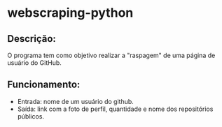 # webscraping-python
## Descrição:
O programa tem como objetivo realizar a "raspagem" de uma página de usuário do GitHub.
## Funcionamento:
- Entrada: nome de um usuário do github.
- Saída: link com a foto de perfil, quantidade e nome dos repositórios públicos.
